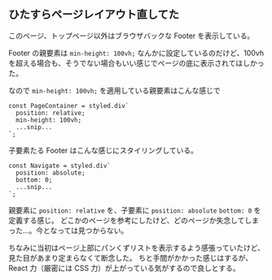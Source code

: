 ## ひたすらページレイアウト直してた

このページ、トップページ以外はブラウザバックな Footer を表示している。

Footer の親要素は `min-height: 100vh;` なんかに設定しているのだけど、100vh を超える場合も、そうでない場合もいい感じでページの底に表示されてほしかった。

なので `min-height: 100vh;` を適用している親要素はこんな感じで

```tsx
const PageContainer = styled.div`
  position: relative;
  min-height: 100vh;
  ...snip...
`;
```

子要素たる Footer はこんな感じにスタイリングしている。

```tsx
const Navigate = styled.div`
  position: absolute;
  bottom: 0;
  ...snip...
`;
```

親要素に `position: relative` を、子要素に `position: absolute` `bottom: 0` を定義する感じ。
どこかのページを参考にしたけど、どのページか失念してしまった...。今となっては見つからない。

ちなみに当初はページ上部にパンくずリストを表示するよう感張っていたけど、見た目があまり定まらなくて断念した。
ちと手間がかかった感じはするが、React 力（厳密には CSS 力）が上がっている気がするので良しとする。
